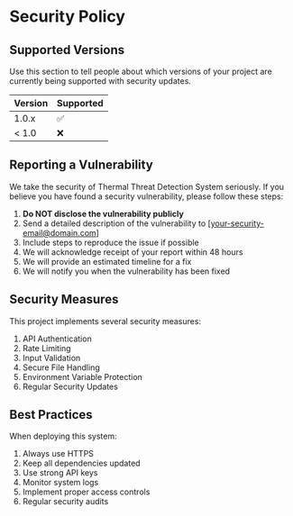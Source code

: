# Security Policy

## Supported Versions

Use this section to tell people about which versions of your project are currently being supported with security updates.

| Version | Supported          |
| ------- | ------------------ |
| 1.0.x   | :white_check_mark: |
| < 1.0   | :x:                |

## Reporting a Vulnerability

We take the security of Thermal Threat Detection System seriously. If you believe you have found a security vulnerability, please follow these steps:

1. **Do NOT disclose the vulnerability publicly**
2. Send a detailed description of the vulnerability to [your-security-email@domain.com]
3. Include steps to reproduce the issue if possible
4. We will acknowledge receipt of your report within 48 hours
5. We will provide an estimated timeline for a fix
6. We will notify you when the vulnerability has been fixed

## Security Measures

This project implements several security measures:

1. API Authentication
2. Rate Limiting
3. Input Validation
4. Secure File Handling
5. Environment Variable Protection
6. Regular Security Updates

## Best Practices

When deploying this system:

1. Always use HTTPS
2. Keep all dependencies updated
3. Use strong API keys
4. Monitor system logs
5. Implement proper access controls
6. Regular security audits
